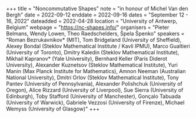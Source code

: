 +++
title = "Noncommutative Shapes"
note = "in honour of Michel Van den Bergh"
date = 2022-09-12
enddate = 2022-09-16
dates = "September 12 - 16, 2022"
dateadded = 2022-04-28
location = "University of Antwerp, Belgium"
webpage = "https://nc-shapes.info/"
organisers = "Pieter Belmans, Wendy Lowen, Theo Raedschelders, Špela Špenko"
speakers = "Roman Bezrukavnikov* (MIT), Tom Bridgeland (University of Sheffield), Alexey Bondal (Steklov Mathematical Institute / Kavli IPMU), Marco Gualtieri (University of Toronto), Dmitry Kaledin (Steklov Mathematical Institute), Mikhail Kapranov* (Yale University), Bernhard Keller (Paris Diderot University), Alexander Kuznetsov (Steklov Mathematical Institute), Yuri Manin (Max Planck Institute for Mathematics), Amnon Neeman (Australian National University), Dmitri Orlov (Steklov Mathematical Institute), Tony Pantev (University of Pennsylvania), Alexander Polishchuk (University of Oregon), Alice Rizzard (University of Liverpool), Sue Sierra (University of Edinburgh), Toby Stafford (University of Manchester), Gonçalo Tabuada (University of Warwick), Gabriele Vezzosi (University of Firenze), Michael Wemyss (University of Glasgow)"
+++
